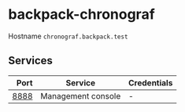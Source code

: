 # backpack-chronograf

Hostname `chronograf.backpack.test`

## Services

| Port | Service | Credentials
| ---: | ------- | -----------
| [8888](http://chronograf.backpack.test:8888) | Management console | -
